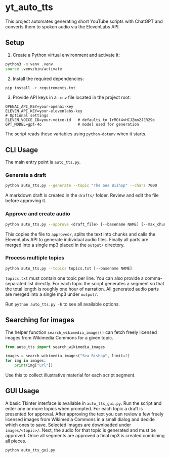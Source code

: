 # yt_auto_tts

This project automates generating short YouTube scripts with ChatGPT and
converts them to spoken audio via the ElevenLabs API.

## Setup

1. Create a Python virtual environment and activate it:

```bash
python3 -m venv .venv
source .venv/bin/activate
```

2. Install the required dependencies:

```bash
pip install -r requirements.txt
```

3. Provide API keys in a `.env` file located in the project root:

```dotenv
OPENAI_API_KEY=your-openai-key
ELEVEN_API_KEY=your-elevenlabs-key
# Optional settings
ELEVEN_VOICE_ID=your-voice-id   # defaults to IrMGt4vHCJZmo2JER29o
GPT_MODEL=gpt-4o                # model used for generation
```

The script reads these variables using `python-dotenv` when it starts.

## CLI Usage

The main entry point is `auto_tts.py`.

### Generate a draft

```bash
python auto_tts.py --generate --topic "The Sea Bishop" --chars 7000
```

A markdown draft is created in the `drafts/` folder. Review and edit the
file before approving it.

### Approve and create audio

```bash
python auto_tts.py --approve <draft_file> [--basename NAME] [--max_chunk 2500]
```

This copies the file to `approved/`, splits the text into chunks and calls
the ElevenLabs API to generate individual audio files. Finally all parts are
merged into a single mp3 placed in the `output/` directory.

### Process multiple topics

```bash
python auto_tts.py --topics topics.txt [--basename NAME]
```

`topics.txt` must contain one topic per line. You can also provide a
comma-separated list directly. For each topic the script generates a segment so
that the total length is roughly one hour of narration. All generated audio
parts are merged into a single mp3 under `output/`.

Run `python auto_tts.py -h` to see all available options.

## Searching for images

The helper function `search_wikimedia_images()` can fetch freely licensed
images from Wikimedia Commons for a given topic.

```python
from auto_tts import search_wikimedia_images

images = search_wikimedia_images("Sea Bishop", limit=2)
for img in images:
    print(img["url"])
```

Use this to collect illustrative material for each script segment.


## GUI Usage

A basic Tkinter interface is available in `auto_tts_gui.py`. Run the script
and enter one or more topics when prompted. For each topic a draft is
presented for approval. After approving the text you can review a few freely
licensed images from Wikimedia Commons in a small dialog and decide which ones
to save. Selected images are downloaded under `images/<topic>/`. Next, the
audio for that topic is generated and must be approved. Once all segments are
approved a final mp3 is created combining all pieces.

```bash
python auto_tts_gui.py
```

